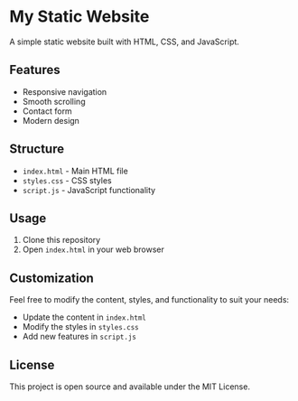 # My Static Website

A simple static website built with HTML, CSS, and JavaScript.

## Features

- Responsive navigation
- Smooth scrolling
- Contact form
- Modern design

## Structure

- `index.html` - Main HTML file
- `styles.css` - CSS styles
- `script.js` - JavaScript functionality

## Usage

1. Clone this repository
2. Open `index.html` in your web browser

## Customization

Feel free to modify the content, styles, and functionality to suit your needs:

- Update the content in `index.html`
- Modify the styles in `styles.css`
- Add new features in `script.js`

## License

This project is open source and available under the MIT License.